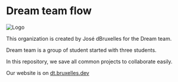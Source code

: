 # Dream team flow

![Logo](https://assets.dt.bruxelles.dev/logo/logo-gris.png)

This organization is created by José dBruxelles for the Dream team.

Dream team is a group of student started with three students.

In this repository, we save all common projects to collaborate easily.

Our website is on [dt.bruxelles.dev](https://dt.bruxelles.dev/)
